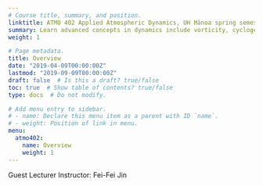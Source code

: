 ```yaml
---
# Course title, summary, and position.
linktitle: ATMO 402 Applied Atmospheric Dynamics, UH Mānoa spring semester 2019
summary: Learn advanced concepts in dynamics include vorticity, cyclogenesis, jet streams, fronts, mesoscale circulations and so on.
weight: 1

# Page metadata.
title: Overview
date: "2019-04-09T00:00:00Z"
lastmod: "2019-09-09T00:00:00Z"
draft: false  # Is this a draft? true/false
toc: true  # Show table of contents? true/false
type: docs  # Do not modify.

# Add menu entry to sidebar.
# - name: Declare this menu item as a parent with ID `name`.
# - weight: Position of link in menu.
menu:
  atmo402:
    name: Overview
    weight: 1
---
```


Guest Lecturer
Instructor: Fei-Fei Jin
